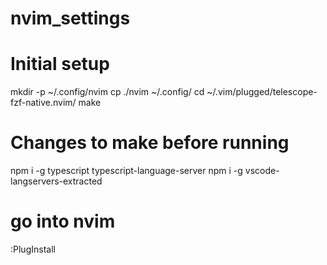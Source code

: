 # nvim_settings

# Initial setup
mkdir -p ~/.config/nvim
cp ./nvim ~/.config/
cd ~/.vim/plugged/telescope-fzf-native.nvim/
make


# Changes to make before running
npm i -g typescript typescript-language-server
npm i -g vscode-langservers-extracted

# go into nvim
:PlugInstall
